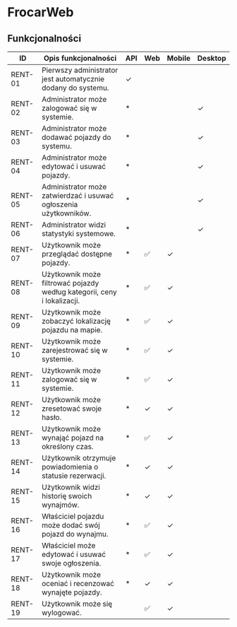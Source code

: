 # FrocarWeb
## Funkcjonalności

| ID        | Opis funkcjonalności                                      | API | Web | Mobile | Desktop |
|-----------|----------------------------------------------------------|-----|-----|--------|---------|
| RENT-01   | Pierwszy administrator jest automatycznie dodany do systemu. | ✓   |     |        |         |
| RENT-02   | Administrator może zalogować się w systemie.            | *   |     |        | ✓       |
| RENT-03   | Administrator może dodawać pojazdy do systemu.          | *   |     |        | ✓       |
| RENT-04   | Administrator może edytować i usuwać pojazdy.           | *   |     |        | ✓       |
| RENT-05   | Administrator może zatwierdzać i usuwać ogłoszenia użytkowników. | *   |     |        | ✓       |
| RENT-06   | Administrator widzi statystyki systemowe.               | *   |     |        | ✓       |
| RENT-07   | Użytkownik może przeglądać dostępne pojazdy.            | *   | ✅   | ✓      |         |
| RENT-08   | Użytkownik może filtrować pojazdy według kategorii, ceny i lokalizacji. | *   | ✅  | ✓      |         |
| RENT-09   | Użytkownik może zobaczyć lokalizację pojazdu na mapie.  | *   | ✅   | ✓      |         |
| RENT-10   | Użytkownik może zarejestrować się w systemie.           | *   | ✅   | ✓      |         |
| RENT-11   | Użytkownik może zalogować się w systemie.               | *   | ✅   | ✓      |         |
| RENT-12   | Użytkownik może zresetować swoje hasło.                 | *   | ✓   | ✓      |         |
| RENT-13   | Użytkownik może wynająć pojazd na określony czas.       | *   | ✅   | ✓      |         |
| RENT-14   | Użytkownik otrzymuje powiadomienia o statusie rezerwacji. | *   | ✓   | ✓      |         |
| RENT-15   | Użytkownik widzi historię swoich wynajmów.              | *   | ✓   | ✓      |         |
| RENT-16   | Właściciel pojazdu może dodać swój pojazd do wynajmu.   | *   | ✅   | ✓      |         |
| RENT-17   | Właściciel może edytować i usuwać swoje ogłoszenia.     | *   | ✅   | ✓      |         |
| RENT-18   | Użytkownik może oceniać i recenzować wynajęte pojazdy.  | *   | ✓   | ✓      |         |
| RENT-19   | Użytkownik może się wylogować.                          |     | ✅   | ✓      |         |
